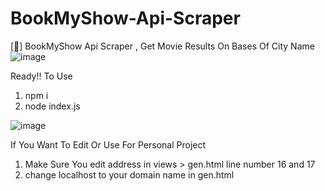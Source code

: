 # BookMyShow-Api-Scraper
[🎫] BookMyShow Api Scraper , Get Movie Results On Bases Of City Name
![image](https://user-images.githubusercontent.com/65026164/148352448-ddf8da0c-c0de-48a3-b2eb-d0a5c21b533e.png)

Ready!! To Use
1. npm i
2. node index.js

![image](https://user-images.githubusercontent.com/65026164/148353319-04969faa-2561-4619-8797-6c8d3e9ed545.png)


If You Want To Edit Or Use For Personal Project
1. Make Sure You edit address in views > gen.html line number 16 and 17
2. change localhost to your domain name in gen.html

